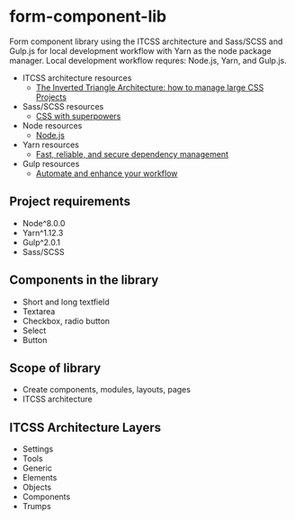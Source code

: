 # form-component-lib

Form component library using the ITCSS architecture and Sass/SCSS and Gulp.js for local development workflow with Yarn as the node package manager. Local development workflow requres: Node.js, Yarn, and Gulp.js.

- ITCSS architecture resources
  - [The Inverted Triangle Architecture: how to manage large CSS Projects](https://bit.ly/2LHkIFW)
- Sass/SCSS resources
  - [CSS with superpowers](https://sass-lang.com/)
- Node resources
  - [Node.js](https://nodejs.org/en/)
- Yarn resources
  - [Fast, reliable, and secure dependency management](https://yarnpkg.com/en/)
- Gulp resources
  - [Automate and enhance your workflow](https://gulpjs.com/)

## Project requirements

- Node^8.0.0
- Yarn^1.12.3
- Gulp^2.0.1
- Sass/SCSS

## Components in the library

- Short and long textfield
- Textarea
- Checkbox, radio button
- Select
- Button

## Scope of library

- Create components, modules, layouts, pages
- ITCSS architecture

## ITCSS Architecture Layers

- Settings
- Tools
- Generic
- Elements
- Objects
- Components
- Trumps